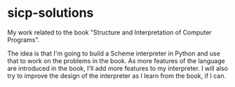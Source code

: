 # sicp-solutions

My work related to the book "Structure and Interpretation of Computer Programs".

The idea is that I'm going to build a Scheme interpreter in Python and use that to work on the problems in the book. As more features of the language are introduced in the book, I'll add more features to my interpreter. I will also try to improve the design of the interpreter as I learn from the book, if I can.
